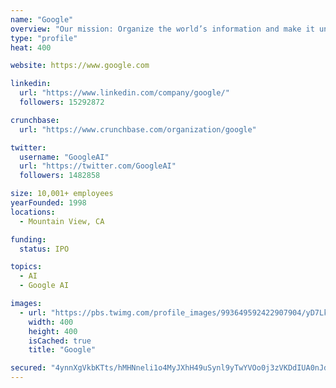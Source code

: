 ```yaml
---
name: "Google"
overview: "Our mission: Organize the world’s information and make it universally accessible and useful."
type: "profile"
heat: 400

website: https://www.google.com

linkedin:
  url: "https://www.linkedin.com/company/google/"
  followers: 15292872

crunchbase:
  url: "https://www.crunchbase.com/organization/google"

twitter:
  username: "GoogleAI"
  url: "https://twitter.com/GoogleAI"
  followers: 1482858

size: 10,001+ employees
yearFounded: 1998
locations:
  - Mountain View, CA

funding:
  status: IPO

topics:
  - AI
  - Google AI

images:
  - url: "https://pbs.twimg.com/profile_images/993649592422907904/yD7LkqU2_400x400.jpg"
    width: 400
    height: 400
    isCached: true
    title: "Google"

secured: "4ynnXgVkbKTts/hMHNneli1o4MyJXhH49uSynl9yTwYVOo0j3zVKDdIUA0nJdY1YPKmTg80Cgo3otRQfNrCHcSRcqxODfFsQhYMzVETMZNNP5cn5+B1MNCaLk6Vq6aI7t0nEN7QZxgJ06cveYX8doHEshdjvWOQGf3zEu3mzW0yq/TRXtI2CpQc58/nLPPNM09BxI0aoeMm4U5unn0EMMQxeta44Cp+khftQQgbZMXd/m8Qa54fFGau2PmHkyYkvEZBqEgNEdEFc/yeAuGHqCiZtCZZUE9wdlg8YISPqED4wxO774f570VHGeq+ocFsNHYZ2QhpE5/NBP5FMkIqxG0SWVSMhyvefV6GkXy8r6igaUVDDNSSGnAqoIhlLIE7SX0eJXggrj7ARSX63qX9QuA==;ZCF9a3jMQEYKl7JKb8c2FQ=="
---
```


